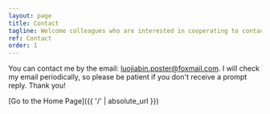 ```yaml
---
layout: page
title: Contact
tagline: Welcome colleagues who are interested in cooperating to contact me!
ref: Contact
order: 1
---
```


You can contact me by the email: luojiabin.poster@foxmail.com. I will check my email periodically, so please be patient if you don't receive a prompt reply. Thank you!

[Go to the Home Page]({{ '/' | absolute_url }})
